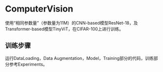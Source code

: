 # ComputerVision

使用“相同参数量”（参数量为11M）的CNN-based模型ResNet-18，及Transformer-based模型TinyViT，在CIFAR-100上进行训练。

## 训练步骤

运行DataLoading，Data Augmentation，Model，Training部分的代码，训练部分参考Experiments。
